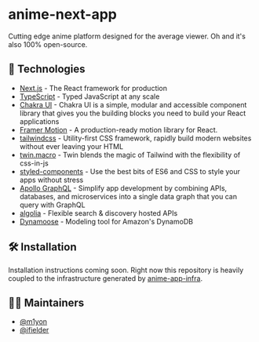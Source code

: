 # anime-next-app

Cutting edge anime platform designed for the average viewer. Oh and it's also 100% open-source.

## 🧪 Technologies

- [Next.js](https://nextjs.org/) - The React framework for production
- [TypeScript](https://www.typescriptlang.org/) - Typed JavaScript at any scale
- [Chakra UI](https://chakra-ui.com/) - Chakra UI is a simple, modular and accessible component library that gives you the building blocks you need to build your React applications
- [Framer Motion](https://www.framer.com/motion/) - A production-ready motion library for React.
- [tailwindcss](https://tailwindcss.com/) - Utility-first CSS framework, rapidly build modern websites without ever leaving your HTML
- [twin.macro](https://github.com/ben-rogerson/twin.macro) - Twin blends the magic of Tailwind with the flexibility of css-in-js
- [styled-components](https://styled-components.com/) - Use the best bits of ES6 and CSS to style your apps without stress
- [Apollo GraphQL](https://www.apollographql.com/) - Simplify app development by combining APIs, databases, and microservices into a single data graph that you can query with GraphQL
- [algolia](https://www.algolia.com/) - Flexible search & discovery hosted APIs
- [Dynamoose](https://www.npmjs.com/package/dynamoose) - Modeling tool for Amazon's DynamoDB

## 🛠 Installation

Installation instructions coming soon. Right now this repository is heavily coupled to the infrastructure generated by [anime-app-infra](https://github.com/Pourover-Labs/anime-app-infra).

## 👨‍💻 Maintainers

- [@m1yon](https://github.com/m1yon)
- [@ifielder](https://github.com/ifielder)
